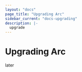 ```yaml
---
layout: "docs"
page_title: "Upgrading Arc"
sidebar_current: "docs-upgrading"
description: |-
  upgrade
---
```


# Upgrading Arc 

later
